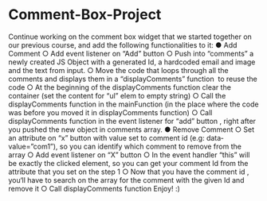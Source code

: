# Comment-Box-Project

Continue working on the comment box widget that we started together on our previous course,
and add the following functionalities to it:
● Add Comment
○ Add event listener on “Add” button
○ Push into “comments” a newly created JS Object with a generated Id, a
hardcoded email and image and the text from input.
○ Move the code that loops through all the comments and displays them in a
“displayComments” function ­ to reuse the code
○ At the beginning of the displayComments function clear the container (set the
content for “ul” elem to empty string)
○ Call the displayComments function in the mainFunction (in the place where the
code was before you moved it in displayComments function)
○ Call displayComments function in the event listener for “add” button , right after
you pushed the new object in comments array.
● Remove Comment
○ Set an attribute on “x” button with value set to comment id (e.g:
data­value=”com1”), so you can identify which comment to remove from the array
○ Add event listener on “X” button
○ In the event handler “this” will be exactly the clicked element, so you can get your
comment Id from the attribute that you set on the step 1
○ Now that you have the comment id , you‘ll have to search on the array for the
comment with the given Id and remove it
○ Call displayComments function
Enjoy! :)
